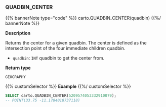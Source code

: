 ### QUADBIN_CENTER

{{% bannerNote type="code" %}}
carto.QUADBIN_CENTER(quadbin)
{{%/ bannerNote %}}

**Description**

Returns the center for a given quadbin. The center is defined as the intersection point of the four immediate children quadbin.

* `quadbin`: `INT` quadbin to get the center from.

**Return type**

`GEOGRAPHY`

{{% customSelector %}}
**Example**
{{%/ customSelector %}}

```sql
SELECT carto.QUADBIN_CENTER(5209574053332910079);
-- POINT(33.75 -11.1784018737118)
```